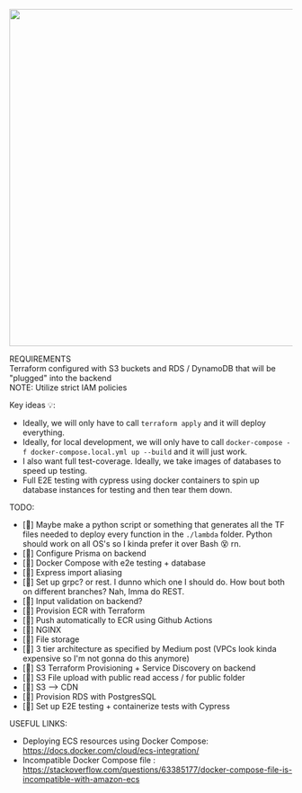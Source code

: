 <p align="center">
	<img src="https://user-images.githubusercontent.com/84760072/223321151-8b77a57a-ad72-48df-a34c-7e031a6c7ff2.png" width="600"/>
</p>

REQUIREMENTS  
Terraform configured with S3 buckets and RDS / DynamoDB that will be "plugged" into the backend  
 NOTE: Utilize strict IAM policies

Key ideas 💡:

- Ideally, we will only have to call `terraform apply` and it will deploy everything.
- Ideally, for local development, we will only have to call `docker-compose -f docker-compose.local.yml up --build` and it will just work.
- I also want full test-coverage. Ideally, we take images of databases to speed up testing.
- Full E2E testing with cypress using docker containers to spin up database instances for testing and then tear them down.

TODO:

- [🦜] Maybe make a python script or something that generates all the TF files needed to deploy every function in the `./lambda` folder. Python should work on all OS's so I kinda prefer it over Bash 😵 rn.
- [🦆] Configure Prisma on backend
- [🦆] Docker Compose with e2e testing + database
- [🦆] Express import aliasing
- [🦆] Set up grpc? or rest. I dunno which one I should do. How bout both on different branches? Nah, Imma do REST.
- [🦆] Input validation on backend?
- [🦜] Provision ECR with Terraform
- [🦜] Push automatically to ECR using Github Actions
- [🦜] NGINX
- [🦜] File storage
- [🦜] 3 tier architecture as specified by Medium post (VPCs look kinda expensive so I'm not gonna do this anymore)
- [🦜] S3 Terraform Provisioning + Service Discovery on backend
- [🦜] S3 File upload with public read access / for public folder
- [🦜] S3 --> CDN
- [🦜] Provision RDS with PostgresSQL
- [🦜] Set up E2E testing + containerize tests with Cypress

USEFUL LINKS:
- Deploying ECS resources using Docker Compose:		https://docs.docker.com/cloud/ecs-integration/
- Incompatible Docker Compose file			  :		https://stackoverflow.com/questions/63385177/docker-compose-file-is-incompatible-with-amazon-ecs